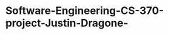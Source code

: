Software-Engineering-CS-370-project-Justin-Dragone-
===================================================
